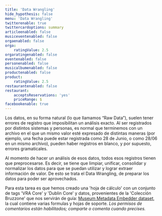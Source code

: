 ```yaml
---
title: 'Data Wrangling'
hide_hypothesis: false
menu: 'Data Wrangling'
twitterenable: true
twittercardoptions: summary
articleenabled: false
musiceventenabled: false
orgaenabled: false
orga:
    ratingValue: 2.5
orgaratingenabled: false
eventenabled: false
personenabled: false
musicalbumenabled: false
productenabled: false
product:
    ratingValue: 2.5
restaurantenabled: false
restaurant:
    acceptsReservations: 'yes'
    priceRange: $
facebookenable: true
---
```


Los datos, en su forma natural (lo que llamamos “Raw Data”), suelen tener errores de registro que imposibilitan un análisis exacto. Al ser registrados por distintos sistemas y personas, es normal que terminemos con un archivo en el que un mismo valor esté expresado de distintas maneras (por ejemplo, una fecha puede estar registrada como 28 de Junio, o como 28/06 en un mismo archivo), pueden haber registros en blanco, y por supuesto, errores gramaticales.

Al momento de hacer un análisis de esos datos, todos esos registros tienen que preprocesarse. Es decir, se tiene que limpiar, unificar, consolidar y normalizar los datos para que se puedan utilizar y lograr extraer información de valor. De esto se trata el Data Wrangling, de preparar los datos para poder ser aprovechados.

Para esta tarea es que hemos creado una 'hoja de cálculo' con un conjunto de tags 'VRA Core' y 'Dublin Core' y datos, provenientes de la 'Colección Bruzzone' que nos servirán de guía: [Museum Metadata Embedder dataset](https://docs.google.com/spreadsheets/d/1k9P2fkDYwJ8bVRJMhavEeiJyV-49ZRujuFBtLyGAjdg/), la cual contiene varias formulas y hojas de soporte.
_Los permisos de comentarios están habilitados; comparte o comenta cuando precises._




